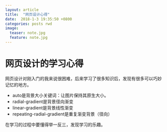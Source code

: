 ```yaml
---
layout: article
title:  "网页设计心得"
date:  2018-1-3 19:35:50 +0800
categories: posts rwd
image:
  teaser: note.jpg
  feature: note.jpg
---
```

#  网页设计的学习心得
网页设计对刚入门的我来说很困难，后来学习了很多知识后，发现有很多可以巧妙记忆的地方。
- auto是背景大小关键词：让图片保持其原生大小。
-  radial-gradient是背景径向渐变
-  linear-gradient是背景线性渐变
-  repeating-radial-gradient是重复渐变背景（径向）

在学习的过程中要懂得举一反三，发现学习的乐趣。